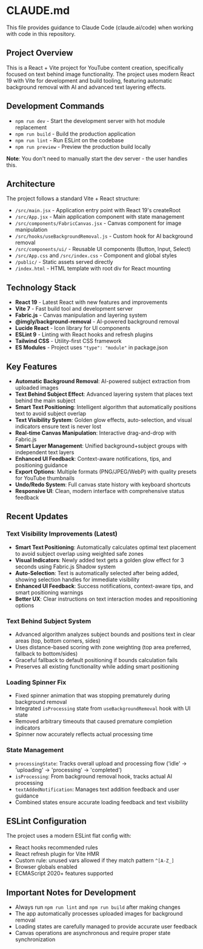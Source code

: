 # CLAUDE.md

This file provides guidance to Claude Code (claude.ai/code) when working with code in this repository.

## Project Overview

This is a React + Vite project for YouTube content creation, specifically focused on text behind image functionality. The project uses modern React 19 with Vite for development and build tooling, featuring automatic background removal with AI and advanced text layering effects.

## Development Commands

- `npm run dev` - Start the development server with hot module replacement
- `npm run build` - Build the production application 
- `npm run lint` - Run ESLint on the codebase
- `npm run preview` - Preview the production build locally

**Note**: You don't need to manually start the dev server - the user handles this.

## Architecture

The project follows a standard Vite + React structure:

- `/src/main.jsx` - Application entry point with React 19's createRoot
- `/src/App.jsx` - Main application component with state management
- `/src/components/FabricCanvas.jsx` - Canvas component for image manipulation
- `/src/hooks/useBackgroundRemoval.js` - Custom hook for AI background removal
- `/src/components/ui/` - Reusable UI components (Button, Input, Select)
- `/src/App.css` and `/src/index.css` - Component and global styles
- `/public/` - Static assets served directly
- `/index.html` - HTML template with root div for React mounting

## Technology Stack

- **React 19** - Latest React with new features and improvements
- **Vite 7** - Fast build tool and development server
- **Fabric.js** - Canvas manipulation and layering system
- **@imgly/background-removal** - AI-powered background removal
- **Lucide React** - Icon library for UI components
- **ESLint 9** - Linting with React hooks and refresh plugins
- **Tailwind CSS** - Utility-first CSS framework
- **ES Modules** - Project uses `"type": "module"` in package.json

## Key Features

- **Automatic Background Removal**: AI-powered subject extraction from uploaded images
- **Text Behind Subject Effect**: Advanced layering system that places text behind the main subject
- **Smart Text Positioning**: Intelligent algorithm that automatically positions text to avoid subject overlap
- **Text Visibility System**: Golden glow effects, auto-selection, and visual indicators ensure text is never lost
- **Real-time Canvas Manipulation**: Interactive drag-and-drop with Fabric.js
- **Smart Layer Management**: Unified background+subject groups with independent text layers
- **Enhanced UI Feedback**: Context-aware notifications, tips, and positioning guidance
- **Export Options**: Multiple formats (PNG/JPEG/WebP) with quality presets for YouTube thumbnails
- **Undo/Redo System**: Full canvas state history with keyboard shortcuts
- **Responsive UI**: Clean, modern interface with comprehensive status feedback

## Recent Updates

### Text Visibility Improvements (Latest)
- **Smart Text Positioning**: Automatically calculates optimal text placement to avoid subject overlap using weighted safe zones
- **Visual Indicators**: Newly added text gets a golden glow effect for 3 seconds using Fabric.js Shadow system
- **Auto-Selection**: Text is automatically selected after being added, showing selection handles for immediate visibility
- **Enhanced UI Feedback**: Success notifications, context-aware tips, and smart positioning warnings
- **Better UX**: Clear instructions on text interaction modes and repositioning options

### Text Behind Subject System
- Advanced algorithm analyzes subject bounds and positions text in clear areas (top, bottom corners, sides)
- Uses distance-based scoring with zone weighting (top area preferred, fallback to bottom/sides)
- Graceful fallback to default positioning if bounds calculation fails
- Preserves all existing functionality while adding smart positioning

### Loading Spinner Fix
- Fixed spinner animation that was stopping prematurely during background removal
- Integrated `isProcessing` state from `useBackgroundRemoval` hook with UI state
- Removed arbitrary timeouts that caused premature completion indicators
- Spinner now accurately reflects actual processing time

### State Management
- `processingState`: Tracks overall upload and processing flow ('idle' → 'uploading' → 'processing' → 'completed')
- `isProcessing`: From background removal hook, tracks actual AI processing
- `textAddedNotification`: Manages text addition feedback and user guidance
- Combined states ensure accurate loading feedback and text visibility

## ESLint Configuration

The project uses a modern ESLint flat config with:
- React hooks recommended rules
- React refresh plugin for Vite HMR
- Custom rule: unused vars allowed if they match pattern `^[A-Z_]`
- Browser globals enabled
- ECMAScript 2020+ features supported

## Important Notes for Development

- Always run `npm run lint` and `npm run build` after making changes
- The app automatically processes uploaded images for background removal
- Loading states are carefully managed to provide accurate user feedback
- Canvas operations are asynchronous and require proper state synchronization